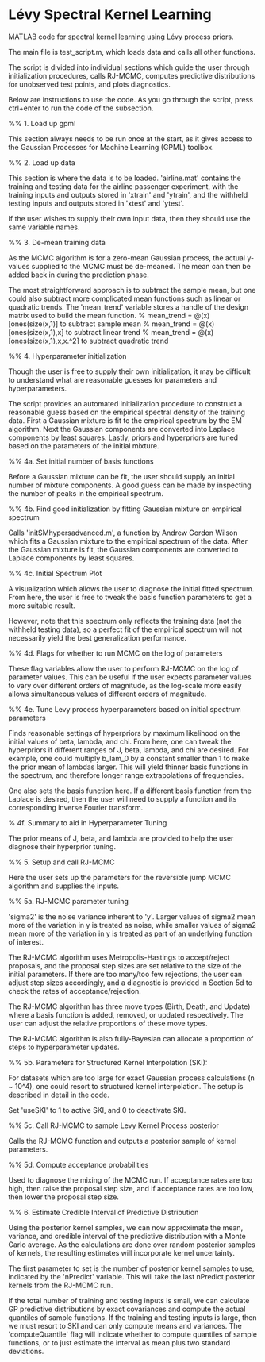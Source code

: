 # Lévy Spectral Kernel Learning

MATLAB code for spectral kernel learning using Lévy process priors.

The main file is test_script.m, which loads data and calls all other functions. 

The script is divided into individual sections which guide the user through initialization procedures, calls RJ-MCMC, computes predictive distributions for unobserved test points, and plots diagnostics.

Below are instructions to use the code. As you go through the script, press ctrl+enter to run the code of the subsection.

%% 1. Load up gpml

This section always needs to be run once at the start, as it gives access to the Gaussian Processes for Machine Learning (GPML) toolbox.



%% 2. Load up data

This section is where the data is to be loaded. 'airline.mat' contains the training and testing data for the airline passenger experiment, with the training inputs and outputs stored in 'xtrain' and 'ytrain', and the withheld testing inputs and outputs stored in 'xtest' and 'ytest'.

If the user wishes to supply their own input data, then they should use the same variable names.



%% 3. De-mean training data

As the MCMC algorithm is for a zero-mean Gaussian process, the actual y-values supplied to the MCMC must be de-meaned. The mean can then be added back in during the prediction phase. 

The most straightforward approach is to subtract the sample mean, but one could also subtract more complicated mean functions such as linear or quadratic trends. The 'mean_trend' variable stores a handle of the design matrix used to build the mean function.
% mean_trend = @(x)[ones(size(x,1)] to subtract sample mean
% mean_trend = @(x)[ones(size(x,1),x] to subtract linear trend
% mean_trend = @(x)[ones(size(x,1),x,x.^2] to subtract quadratic trend



%% 4. Hyperparameter initialization

Though the user is free to supply their own initialization, it may be difficult to understand what are reasonable guesses for parameters and hyperparameters.

The script provides an automated initialization procedure to construct a reasonable guess based on the empirical spectral density of the training data. First a Gaussian mixture is fit to the empirical spectrum by the EM algorithm. Next the Gaussian components are converted into Laplace components by least squares. Lastly, priors and hyperpriors are tuned based on the parameters of the initial mixture.


%% 4a. Set initial number of basis functions

Before a Gaussian mixture can be fit, the user should supply an initial number of mixture components. A good guess can be made by inspecting the number of peaks in the empirical spectrum.


%% 4b. Find good initialization by fitting Gaussian mixture on empirical spectrum

Calls 'initSMhypersadvanced.m', a function by Andrew Gordon Wilson which fits a Gaussian mixture to the empirical spectrum of the data. After the Gaussian mixture is fit, the Gaussian components are converted to Laplace components by least squares.


%% 4c. Initial Spectrum Plot

A visualization which allows the user to diagnose the initial fitted spectrum. From here, the user is free to tweak the basis function parameters to get a more suitable result.

However, note that this spectrum only reflects the training data (not the withheld testing data), so a perfect fit of the empirical spectrum will not necessarily yield the best generalization performance.


%% 4d. Flags for whether to run MCMC on the log of parameters

These flag variables allow the user to perform RJ-MCMC on the log of parameter values. This can be useful if the user expects parameter values to vary over different orders of magnitude, as the log-scale more easily allows simultaneous values of different orders of magnitude.


%% 4e. Tune Levy process hyperparameters based on initial spectrum parameters

Finds reasonable settings of hyperpriors by maximum likelihood on the initial values of beta, lambda, and chi. From here, one can tweak the hyperpriors if different ranges of J, beta, lambda, and chi are desired. For example, one could multiply b_lam_0 by a constant smaller than 1 to make the prior mean of lambdas larger. This will yield thinner basis functions in the spectrum, and therefore longer range extrapolations of frequencies.

One also sets the basis function here. If a different basis function from the Laplace is desired, then the user will need to supply a function and its corresponding inverse Fourier transform.


% 4f. Summary to aid in Hyperparameter Tuning

The prior means of J, beta, and lambda are provided to help the user diagnose their hyperprior tuning.



%% 5. Setup and call RJ-MCMC

Here the user sets up the parameters for the reversible jump MCMC algorithm and supplies the inputs.


%% 5a. RJ-MCMC parameter tuning

'sigma2' is the noise variance inherent to 'y'. Larger values of sigma2 mean more of the variation in y is treated as noise, while smaller values of sigma2 mean more of the variation in y is treated as part of an underlying function of interest.

The RJ-MCMC algorithm uses Metropolis-Hastings to accept/reject proposals, and the proposal step sizes are set relative to the size of the initial parameters. If there are too many/too few rejections, the user can adjust step sizes accordingly, and a diagnostic is provided in Section 5d to check the rates of acceptance/rejection.

The RJ-MCMC algorithm has three move types (Birth, Death, and Update) where a basis function is added, removed, or updated respectively. The user can adjust the relative proportions of these move types.

The RJ-MCMC algorithm is also fully-Bayesian can allocate a proportion of steps to hyperparameter updates.


%% 5b. Parameters for Structured Kernel Interpolation (SKI):

For datasets which are too large for exact Gaussian process calculations (n ~ 10^4), one could resort to structured kernel interpolation. The setup is described in detail in the code.

Set 'useSKI' to 1 to active SKI, and 0 to deactivate SKI.


%% 5c. Call RJ-MCMC to sample Levy Kernel Process posterior

Calls the RJ-MCMC function and outputs a posterior sample of kernel parameters.


%% 5d. Compute acceptance probabilities

Used to diagnose the mixing of the MCMC run. If acceptance rates are too high, then raise the proposal step size, and if acceptance rates are too low, then lower the proposal step size.


%% 6. Estimate Credible Interval of Predictive Distribution

Using the posterior kernel samples, we can now approximate the mean, variance, and credible interval of the predictive distribution with a Monte Carlo average. As the calculations are done over random posterior samples of kernels, the resulting estimates will incorporate kernel uncertainty.

The first parameter to set is the number of posterior kernel samples to use, indicated by the 'nPredict' variable. This will take the last nPredict posterior kernels from the RJ-MCMC run.

If the total number of training and testing inputs is small, we can calculate GP predictive distributions by exact covariances and compute the actual quantiles of sample functions. If the training and testing inputs is large, then we must resort to SKI and can only compute means and variances. The 'computeQuantile' flag will indicate whether to compute quantiles of sample functions, or to just estimate the interval as mean plus two standard deviations.
